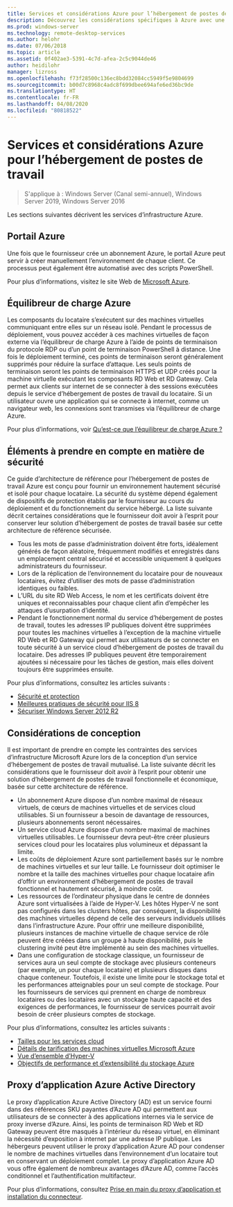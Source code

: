 ```yaml
---
title: Services et considérations Azure pour l’hébergement de postes de travail
description: Découvrez les considérations spécifiques à Azure avec une solution d’hébergement de postes de travail à distance.
ms.prod: windows-server
ms.technology: remote-desktop-services
ms.author: helohr
ms.date: 07/06/2018
ms.topic: article
ms.assetid: 0f402ae3-5391-4c7d-afea-2c5c9044de46
author: heidilohr
manager: lizross
ms.openlocfilehash: f73f28500c136ec8bdd32084cc5949f5e9804699
ms.sourcegitcommit: b00d7c8968c4adc8f699dbee694afe6ed36bc9de
ms.translationtype: HT
ms.contentlocale: fr-FR
ms.lasthandoff: 04/08/2020
ms.locfileid: "80818522"
---
```

# <a name="azure-services-and-considerations-for-desktop-hosting"></a>Services et considérations Azure pour l’hébergement de postes de travail

>S'applique à : Windows Server (Canal semi-annuel), Windows Server 2019, Windows Server 2016

Les sections suivantes décrivent les services d’infrastructure Azure.
  
## <a name="azure-portal"></a>Portail Azure

Une fois que le fournisseur crée un abonnement Azure, le portail Azure peut servir à créer manuellement l’environnement de chaque client. Ce processus peut également être automatisé avec des scripts PowerShell.  

Pour plus d’informations, visitez le site Web de [Microsoft Azure](https://www.azure.microsoft.com).
  
## <a name="azure-load-balancer"></a>Équilibreur de charge Azure

Les composants du locataire s’exécutent sur des machines virtuelles communiquant entre elles sur un réseau isolé. Pendant le processus de déploiement, vous pouvez accéder à ces machines virtuelles de façon externe via l’équilibreur de charge Azure à l’aide de points de terminaison du protocole RDP ou d’un point de terminaison PowerShell à distance. Une fois le déploiement terminé, ces points de terminaison seront généralement supprimés pour réduire la surface d’attaque. Les seuls points de terminaison seront les points de terminaison HTTPS et UDP créés pour la machine virtuelle exécutant les composants RD Web et RD Gateway. Cela permet aux clients sur internet de se connecter à des sessions exécutées depuis le service d’hébergement de postes de travail du locataire. Si un utilisateur ouvre une application qui se connecte à internet, comme un navigateur web, les connexions sont transmises via l’équilibreur de charge Azure.  
  
Pour plus d’informations, voir [Qu’est-ce que l’équilibreur de charge Azure ?](https://azure.microsoft.com/documentation/articles/virtual-machines-linux-load-balance/)
  
## <a name="security-considerations"></a>Éléments à prendre en compte en matière de sécurité

Ce guide d’architecture de référence pour l’hébergement de postes de travail Azure est conçu pour fournir un environnement hautement sécurisé et isolé pour chaque locataire. La sécurité du système dépend également de dispositifs de protection établis par le fournisseur au cours du déploiement et du fonctionnement du service hébergé. La liste suivante décrit certaines considérations que le fournisseur doit avoir à l’esprit pour conserver leur solution d’hébergement de postes de travail basée sur cette architecture de référence sécurisée.

- Tous les mots de passe d’administration doivent être forts, idéalement générés de façon aléatoire, fréquemment modifiés et enregistrés dans un emplacement central sécurisé et accessible uniquement à quelques administrateurs du fournisseur.  
- Lors de la réplication de l’environnement du locataire pour de nouveaux locataires, évitez d’utiliser des mots de passe d’administration identiques ou faibles.
- L’URL du site RD Web Access, le nom et les certificats doivent être uniques et reconnaissables pour chaque client afin d’empêcher les attaques d’usurpation d’identité.  
- Pendant le fonctionnement normal du service d’hébergement de postes de travail, toutes les adresses IP publiques doivent être supprimées pour toutes les machines virtuelles à l’exception de la machine virtuelle RD Web et RD Gateway qui permet aux utilisateurs de se connecter en toute sécurité à un service cloud d’hébergement de postes de travail du locataire. Des adresses IP publiques peuvent être temporairement ajoutées si nécessaire pour les tâches de gestion, mais elles doivent toujours être supprimées ensuite.  
  
Pour plus d’informations, consultez les articles suivants :

- [Sécurité et protection](https://docs.microsoft.com/previous-versions/windows/it-pro/windows-server-2012-R2-and-2012/hh831778(v=ws.11))  
- [Meilleures pratiques de sécurité pour IIS 8](https://docs.microsoft.com/previous-versions/windows/it-pro/windows-server-2012-R2-and-2012/jj635855(v=ws.11))  
- [Sécuriser Windows Server 2012 R2](https://docs.microsoft.com/previous-versions/windows/it-pro/windows-server-2012-R2-and-2012/hh831360(v=ws.11))  
  
## <a name="design-considerations"></a>Considérations de conception

Il est important de prendre en compte les contraintes des services d’infrastructure Microsoft Azure lors de la conception d’un service d’hébergement de postes de travail mutualisé. La liste suivante décrit les considérations que le fournisseur doit avoir à l’esprit pour obtenir une solution d’hébergement de postes de travail fonctionnelle et économique, basée sur cette architecture de référence.  
  
- Un abonnement Azure dispose d’un nombre maximal de réseaux virtuels, de cœurs de machines virtuelles et de services cloud utilisables. Si un fournisseur a besoin de davantage de ressources, plusieurs abonnements seront nécessaires.
- Un service cloud Azure dispose d’un nombre maximal de machines virtuelles utilisables. Le fournisseur devra peut-être créer plusieurs services cloud pour les locataires plus volumineux et dépassant la limite.  
- Les coûts de déploiement Azure sont partiellement basés sur le nombre de machines virtuelles et sur leur taille. Le fournisseur doit optimiser le nombre et la taille des machines virtuelles pour chaque locataire afin d’offrir un environnement d’hébergement de postes de travail fonctionnel et hautement sécurisé, à moindre coût.  
- Les ressources de l’ordinateur physique dans le centre de données Azure sont virtualisées à l’aide de Hyper-V. Les hôtes Hyper-V ne sont pas configurés dans les clusters hôtes, par conséquent, la disponibilité des machines virtuelles dépend de celle des serveurs individuels utilisés dans l’infrastructure Azure. Pour offrir une meilleure disponibilité, plusieurs instances de machine virtuelle de chaque service de rôle peuvent être créées dans un groupe à haute disponibilité, puis le clustering invité peut être implémenté au sein des machines virtuelles.  
- Dans une configuration de stockage classique, un fournisseur de services aura un seul compte de stockage avec plusieurs conteneurs (par exemple, un pour chaque locataire) et plusieurs disques dans chaque conteneur. Toutefois, il existe une limite pour le stockage total et les performances atteignables pour un seul compte de stockage. Pour les fournisseurs de services qui prennent en charge de nombreux locataires ou des locataires avec un stockage haute capacité et des exigences de performances, le fournisseur de services pourrait avoir besoin de créer plusieurs comptes de stockage.  
  
Pour plus d’informations, consultez les articles suivants :

- [Tailles pour les services cloud](https://docs.microsoft.com/azure/cloud-services/cloud-services-sizes-specs)  
- [Détails de tarification des machines virtuelles Microsoft Azure](https://azure.microsoft.com/pricing/details/virtual-machines/)  
- [Vue d’ensemble d’Hyper-V](https://docs.microsoft.com/previous-versions/windows/it-pro/windows-server-2012-R2-and-2012/hh831531(v=ws.11))  
- [Objectifs de performance et d’extensibilité du stockage Azure](https://docs.microsoft.com/azure/storage/common/storage-scalability-targets)  

## <a name="azure-active-directory-application-proxy"></a>Proxy d’application Azure Active Directory

Le proxy d’application Azure Active Directory (AD) est un service fourni dans des références SKU payantes d’Azure AD qui permettent aux utilisateurs de se connecter à des applications internes via le service de proxy inverse d’Azure. Ainsi, les points de terminaison RD Web et RD Gateway peuvent être masqués à l’intérieur du réseau virtuel, en éliminant la nécessité d’exposition à internet par une adresse IP publique. Les hébergeurs peuvent utiliser le proxy d’application Azure AD pour condenser le nombre de machines virtuelles dans l’environnement d’un locataire tout en conservant un déploiement complet. Le proxy d’application Azure AD vous offre également de nombreux avantages d’Azure AD, comme l’accès conditionnel et l’authentification multifacteur.

Pour plus d’informations, consultez [Prise en main du proxy d’application et installation du connecteur](https://docs.microsoft.com/azure/active-directory/manage-apps/application-proxy-enable).